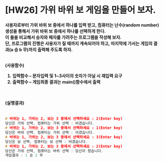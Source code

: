 # [HW26] 가위 바위 보 게임을 만들어 보자.

<h4>

사용자로부터 가위 바위 보 중에서 하나를 입력 받고, 컴퓨터는 난수(random number) 생성을 통해서 가위 바위 보 중에서 하나를 선택하게 한다.</br>
이 둘을 비교해서 승자와 패자를 가려주는 프로그램을 작성해 보자.</br>
단, 프로그램의 진행은 사용자가 질 때까지 계속되어야 하고,
마지막에 가서는 게임의 결과(a 승 b 무)까지 출력해 주도록 하자.</br></br>

(사용함수)
1. 입력함수 – 문자입력 및 1~3사이의 숫자가 아닐 시 재입력 요구 </br>
2. 출력함수 – 게임최종 결과는 main()함수에서 출력


</br></br>
(실행결과)
</br></br></h4>

```cpp
# 바위는 1, 가위는 2, 보는 3 중에서 선택하세요 : 2(Enter key)
당신은 가위 선택, 컴퓨터는 가위 선택 : 비겼습니다.
# 바위는 1, 가위는 2, 보는 3 중에서 선택하세요 : 1(Enter key)
당신은 바위 선택, 컴퓨터는 가위 선택 : 이겼습니다.
# 바위는 1, 가위는 2, 보는 3 중에서 선택하세요 : 3(Enter key)
당신은 보 선택, 컴퓨터는 보 선택 : 비겼습니다.
# 바위는 1, 가위는 2, 보는 3 중에서 선택하세요 : 2(Enter key)
당신은 가위 선택, 컴퓨터는 바위 선택 : 당신이 졌습니다. 
게임결과 : 1 승 2 무
```